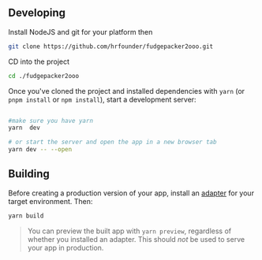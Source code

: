 ## Developing

Install NodeJS and git for your platform then

```bash
git clone https://github.com/hrfounder/fudgepacker2ooo.git

```

CD into the project

```bash
cd ./fudgepacker2ooo

```

Once you've cloned the project and installed dependencies with `yarn` (or `pnpm install` or `npm install`), start a development server:

```bash

#make sure you have yarn
yarn  dev

# or start the server and open the app in a new browser tab
yarn dev -- --open
```

## Building

Before creating a production version of your app, install an [adapter](https://kit.svelte.dev/docs#adapters) for your target environment. Then:

```bash
yarn build
```

> You can preview the built app with `yarn preview`, regardless of whether you installed an adapter. This should _not_ be used to serve your app in production.
